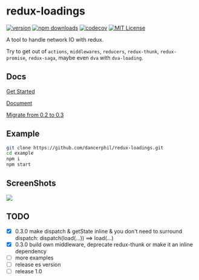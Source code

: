 # redux-loadings

[![version](https://img.shields.io/npm/v/redux-loadings.svg?style=flat-square)](http://npm.im/redux-loadings)
[![npm downloads](https://img.shields.io/npm/dm/redux-loadings.svg?style=flat-square)](https://www.npmjs.com/package/redux-loadings)
[![codecov](https://codecov.io/gh/dancerphil/redux-loadings/branch/develop/graph/badge.svg)](https://codecov.io/gh/dancerphil/redux-loadings)
[![MIT License](https://img.shields.io/npm/l/redux-loadings.svg?style=flat-square)](http://opensource.org/licenses/MIT)

A tool to handle network IO with redux.

Try to get out of `actions`, `middlewares`, `reducers`, `redux-thunk`, `redux-promise`, `redux-saga`, maybe even `dva` with `dva-loading`.

## Docs

[Get Started](https://github.com/dancerphil/redux-loadings/blob/develop/GetStarted.md)

[Document](https://github.com/dancerphil/redux-loadings/blob/develop/Document.md)

[Migrate from 0.2 to 0.3](https://github.com/dancerphil/redux-loadings/blob/develop/Document.md)

## Example

```bash
git clone https://github.com/dancerphil/redux-loadings.git
cd example
npm i
npm start
```

## ScreenShots

![](https://github.com/dancerphil/redux-loadings/blob/master/screenshot.gif)

## TODO

- [x] 0.3.0 make dispatch & getState inline & you don't need to surround dispatch: dispatch(load(...)) ==> load(...)
- [x] 0.3.0 build own middleware, deprecate redux-thunk or make it an inline dependency
- [ ] more examples
- [ ] release es version
- [ ] release 1.0
